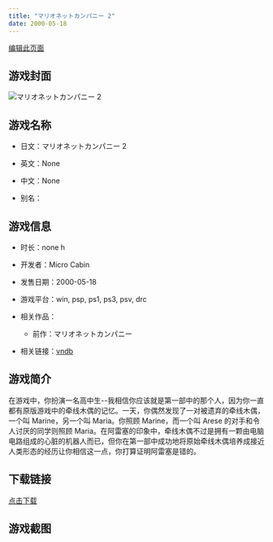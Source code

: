 ```yaml
---
title: "マリオネットカンパニー 2"
date: 2000-05-18
---
```

[编辑此页面](https://github.com/ACG-3/ADV3-source/blob/main/source/_posts/%E3%83%9E%E3%83%AA%E3%82%AA%E3%83%8D%E3%83%83%E3%83%88%E3%82%AB%E3%83%B3%E3%83%91%E3%83%8B%E3%83%BC%202.md)

## 游戏封面

![マリオネットカンパニー 2](https%3A//pan.timero.xyz/onedrive/img_lib_001/%E3%83%9E%E3%83%AA%E3%82%AA%E3%83%8D%E3%83%83%E3%83%88%E3%82%AB%E3%83%B3%E3%83%91%E3%83%8B%E3%83%BC%202_cover.avif)


## 游戏名称

- 日文：マリオネットカンパニー 2
- 英文：None
- 中文：None

- 别名：


## 游戏信息

- 时长：none h
- 开发者：Micro Cabin
- 发售日期：2000-05-18
- 游戏平台：win, psp, ps1, ps3, psv, drc
- 相关作品：
   - 前作：マリオネットカンパニー

- 相关链接：[vndb](https://vndb.org/v4517)


## 游戏简介

在游戏中，你扮演一名高中生--我相信你应该就是第一部中的那个人，因为你一直都有原版游戏中的牵线木偶的记忆。一天，你偶然发现了一对被遗弃的牵线木偶，一个叫 Marine，另一个叫 Maria。你照顾 Marine，而一个叫 Arese 的对手和令人讨厌的同学则照顾 Maria。在阿雷塞的印象中，牵线木偶不过是拥有一颗由电脑电路组成的心脏的机器人而已，但你在第一部中成功地将原始牵线木偶培养成接近人类形态的经历让你相信这一点，你打算证明阿雷塞是错的。




## 下载链接

[点击下载](https://pan.timero.xyz/onedrive/adv_lib_001/%E3%83%9E%E3%83%AA%E3%82%AA%E3%83%8D%E3%83%83%E3%83%88%E3%82%AB%E3%83%B3%E3%83%91%E3%83%8B%E3%83%BC%202)


## 游戏截图



